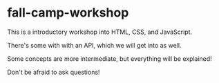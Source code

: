 # fall-camp-workshop

This is a introductory workshop into HTML, CSS, and JavaScript.

There's some with with an API, which we will get into as well. 

Some concepts are more intermediate, but everything will be explained!

Don't be afraid to ask questions!